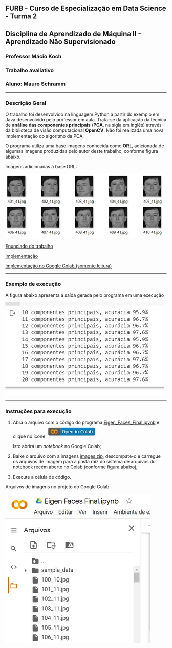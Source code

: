 ## FURB - Curso de Especialização em Data Science  - Turma 2
## Disciplina de Aprendizado de Máquina II - Aprendizado Não Supervisionado
### Professor Mácio Koch
### Trabalho avaliativo 
### Aluno: Mauro Schramm
-------------------

### Descrição Geral

O trabalho foi desenvolvido na linguagem Python a partir do exemplo em Java desenvolvido pelo professor em aula. Trata-se da aplicação da técnica de **análise das componentes principais** (**PCA**, na sigla em inglês) através da biblioteca de visão computacional **OpenCV**. Não foi realizada uma nova implementação do algoritmo da PCA. 

O programa utiliza uma base imagens conhecida como **ORL**, adicionada de algumas imagens produzidas pelo autor deste trabalho, conforme figura abaixo.

Imagens adicionadas à base ORL:

![ops](./aux/imagens_adicionais.JPG)

[Enunciado do trabalho](./aux/enunciado.pdf)

[Implementação](./Eigen_Faces_Final.ipynb)

[Implementação no Google Colab (somente leitura)](https://colab.research.google.com/drive/13fHKoLPvKiY-0WNzVG17Su20QaH6j5qy?usp=sharing)

--------------

### Exemplo de execução
A figura abaixo apresenta a saída gerada pelo programa em uma execução
 
![ops](./aux/saida_eigen.JPG)

-----------------

### Instruções para execução

1. Abra o arquivo com o código do programa [Eigen_Faces_Final.ipynb](./Eigen_Faces_Final.ipynb) e clique no ícone ![Open in Colab](./aux/open_in_colab.JPG)

   Isto abrirá um *notebook* no Google Colab;
2. Baixe o arquivo com a imagens [images.zip](./images.zip), descompate-o e carregue os arquivos de imagem para a pasta raiz do sistema de arquivos do notebook recém aberto no Colab (conforme figura abaixo);
3. Execute a célula de código.

Arquivos de imagens no projeto do Google Colab:

![ops](./aux/arquivos_eigen.JPG)
